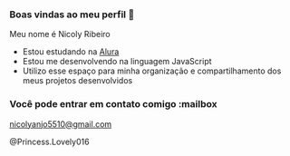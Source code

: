 ### Boas vindas ao meu perfil 🩵

Meu nome é Nicoly Ribeiro 

- Estou estudando na [Alura](https://www.alura.com.br)
- Estou me desenvolvendo na linguagem JavaScript
- Utilizo esse espaço para minha organização e compartilhamento dos meus projetos desenvolvidos

### Você pode entrar em contato comigo :mailbox

nicolyanjo5510@gmail.com

@Princess.Lovely016

